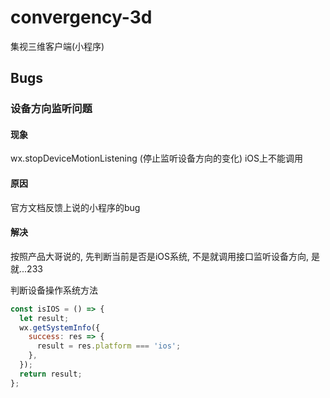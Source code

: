 # convergency-3d
集视三维客户端(小程序)




## Bugs

### 设备方向监听问题

#### 现象

wx.stopDeviceMotionListening (停止监听设备方向的变化) iOS上不能调用

#### 原因

官方文档反馈上说的小程序的bug

#### 解决

按照产品大哥说的, 先判断当前是否是iOS系统, 不是就调用接口监听设备方向, 是就...233

判断设备操作系统方法
```javascript
const isIOS = () => {
  let result;
  wx.getSystemInfo({
    success: res => {
      result = res.platform === 'ios';
    },
  });
  return result;
};
```

